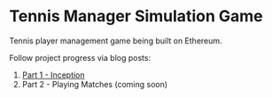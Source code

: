 # Tennis Manager Simulation Game

Tennis player management game being built on Ethereum.

Follow project progress via blog posts:

1. [Part 1 - Inception](https://medium.com/coinmonks/lets-make-an-ethereum-simulation-game-8ac8c20b892b)
2. Part 2 - Playing Matches (coming soon)
